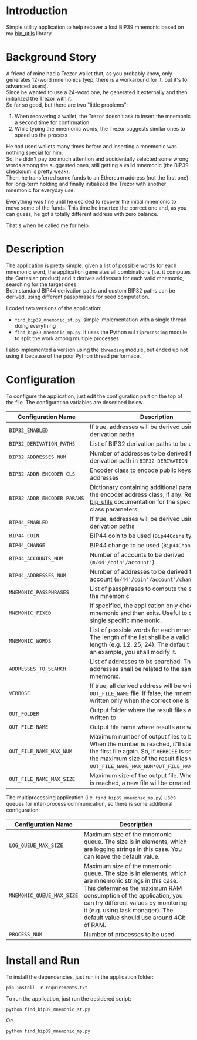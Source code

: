 # Introduction

Simple utility application to help recover a lost BIP39 mnemonic based on my [bip_utils](https://github.com/ebellocchia/bip_utils) library.

# Background Story

A friend of mine had a Trezor wallet that, as you probably know, only generates 12-word mnemonics (yep, there is a workaround for it, but it's for advanced users).\
Since he wanted to use a 24-word one, he generated it externally and then initialized the Trezor with it.\
So far so good, but there are two "little problems":

1. When recovering a wallet, the Trezor doesn't ask to insert the mnemonic a second time for confirmation
2. While typing the mnemonic words, the Trezor suggests similar ones to speed up the process

He had used wallets many times before and inserting a mnemonic was nothing special for him.\
So, he didn't pay too much attention and accidentally selected some wrong words among the suggested ones, still getting a valid mnemonic (the BIP39 checksum is pretty weak).\
Then, he transferred some funds to an Ethereum address (not the first one) for long-term holding and finally initialized the Trezor with another mnemonic for everyday use.

Everything was fine until he decided to recover the initial mnemonic to move some of the funds. This time he inserted the correct one and, as you can guess, he got a totally different address with zero balance.

That's when he called me for help.

# Description

The application is pretty simple: given a list of possible words for each mnemonic word, the application generates all combinations (i.e. it computes the Cartesian product) and it derives addresses for each valid mnemonic, searching for the target ones.\
Both standard BIP44 derivation paths and custom BIP32 paths can be derived, using different passphrases for seed computation.

I coded two versions of the application:

- `find_bip39_mnemonic_st.py`: simple implementation with a single thread doing everything
- `find_bip39_mnemonic_mp.py`: it uses the Python `multiprocessing` module to split the work among multiple processes

I also implemented a version using the `threading` module, but ended up not using it because of the poor Python thread performace.

# Configuration

To configure the application, just edit the configuration part on the top of the file. The configuration variables are described below.

|Configuration Name|Description|
|---|---|
|`BIP32_ENABLED`|If true, addresses will be derived using BIP32 derivation paths|
|`BIP32_DERIVATION_PATHS`|List of BIP32 derivation paths to be used|
|`BIP32_ADDRESSES_NUM`|Number of addresses to be derived for each derivation path in `BIP32_DERIVATION_PATHS`|
|`BIP32_ADDR_ENCODER_CLS`|Encoder class to encode public keys to addresses|
|`BIP32_ADDR_ENCODER_PARAMS`|Dictionary containing additional parameters for the encoder address class, if any. Refer to the [bip_utils](https://github.com/ebellocchia/bip_utils) documentation for the specific address class parameters.|
|`BIP44_ENABLED`|If true, addresses will be derived using BIP44 derivation paths|
|`BIP44_COIN`|BIP44 coin to be used (`Bip44Coins` type)|
|`BIP44_CHANGE`|BIP44 change to be used (`Bip44Changes` type)|
|`BIP44_ACCOUNTS_NUM`|Number of accounts to be derived (`m/44'/coin'/account'`)|
|`BIP44_ADDRESSES_NUM`|Number of addresses to be derived for each account (`m/44'/coin'/account'/change/address`)|
|`MNEMONIC_PASSPHRASES`|List of passphrases to compute the seed from the mnemonic|
|`MNEMONIC_FIXED`|If specified, the application only checks this mnemonic and then exits. Useful to check a single specific mnemonic.|
|`MNEMONIC_WORDS`|List of possible words for each mnemonic word. The length of the list shall be a valid mnemonic length (e.g. 12, 25, 24). The default value is just an example, you shall modify it.|
|`ADDRESSES_TO_SEARCH`|List of addresses to be searched. The addresses shall be related to the same mnemonic.|
|`VERBOSE`|If true, all derived address will be written to the `OUT_FILE_NAME` file. If false, the mnemonic will be written only when the correct one is found.|
|`OUT_FOLDER`|Output folder where the result files will be written to|
|`OUT_FILE_NAME`|Output file name where results are written to|
|`OUT_FILE_NAME_MAX_NUM`|Maximum number of output files to be created. When the number is reached, it'll start writing to the first file again. So, if `VERBOSE` is set to `True`, the maximum size of the result files will be `OUT_FILE_NAME_MAX_NUM*OUT_FILE_NAME_MAX_SIZE`.|
|`OUT_FILE_NAME_MAX_SIZE`|Maximum size of the output file. When the size is reached, a new file will be created.|

The multiprocessing application (i.e. `find_bip39_mnemonic_mp.py`) uses queues for inter-process communication, so there is some additional configuration:

|Configuration Name|Description|
|---|---|
|`LOG_QUEUE_MAX_SIZE`|Maximum size of the mnemonic queue. The size is in elements, which are logging strings in this case. You can leave the default value.|
|`MNEMONIC_QUEUE_MAX_SIZE`|Maximum size of the mnemonic queue. The size is in elements, which are mnemonic strings in this case. This determines the maximum RAM consumption of the application, you can try different values by monitoring it (e.g. using task manager). The default value should use around 4Gb of RAM.|
|`PROCESS_NUM`|Number of processes to be used|

# Install and Run

To install the dependencies, just run in the application folder:

    pip install -r requirements.txt

To run the application, just run the desidered script:

    python find_bip39_mnemonic_st.py

Or:

    python find_bip39_mnemonic_mp.py
